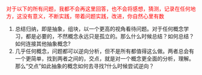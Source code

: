 <font color="red">对于以下的所有问题，我都不会再这里回答，也不会将感想，猜测，记录在任何地方，这没有意义，不断实践，带着问题实践，改进，你自然心里有数</font>
1. 总结归纳，即是抽象，组块，以一个更高的视角看待问题。对于任何概念学习，都是必要的，不然概念永远只是孤立的。那么什么时候总结？如何总结？如何连接其他抽象概念?
2. 几乎任何概念，问题都可以逆向分析，但不是所有都值得这么做。两者总会有一个更简单，找到两者之间的，交点，就是对一个概念更全面的分析，理解。那么“交点”如此抽象的概念如何去寻找?什么时候尝试逆向？
